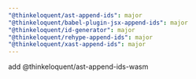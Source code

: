 ```yaml
---
"@thinkeloquent/ast-append-ids": major
"@thinkeloquent/babel-plugin-jsx-append-ids": major
"@thinkeloquent/id-generator": major
"@thinkeloquent/rehype-append-ids": major
"@thinkeloquent/xast-append-ids": major
---
```


add @thinkeloquent/ast-append-ids-wasm
